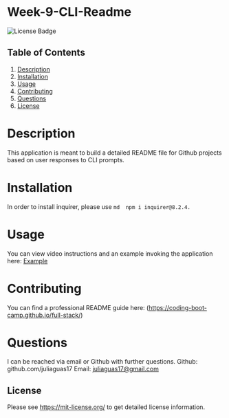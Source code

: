 # Week-9-CLI-Readme
![License Badge](https://shields.io/badge/license-MIT-green)
## Table of Contents
1. [Description](#description)
2. [Installation](#installation)
3. [Usage](#usage)
4. [Contributing](#contributing)
5. [Questions](#questions)
6. [License](#license)

# Description
This application is meant to build a detailed README file for Github projects based on user responses to CLI prompts.
# Installation
In order to install inquirer, please use ```md  npm i inquirer@8.2.4.```
# Usage
You can view video instructions and an example invoking the application here: [Example](/Develop/tests/example-video.mp4)
# Contributing
You can find a professional README guide here: (https://coding-boot-camp.github.io/full-stack/)
# Questions
I can be reached via email or Github with further questions.
Github: github.com/juliaguas17
Email: juliaguas17@gmail.com
## License
Please see https://mit-license.org/ to get detailed license information.

